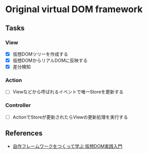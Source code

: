 # Original virtual DOM framework

## Tasks

### View

- [x] 仮想DOMツリーを作成する
- [x] 仮想DOMからリアルDOMに反映する
- [x] 差分検知

### Action

- [ ] Viewなどから呼ばれるイベントで唯一Storeを更新する

### Controller

- [ ] ActionでStoreが更新されたらViewの更新処理を実行する

## References

- [自作フレームワークをつくって学ぶ 仮想DOM実践入門](https://kuroeveryday.blogspot.com/2018/11/how-to-create-virtual-dom-framework.html)
